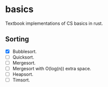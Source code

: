 # basics
Textbook implementations of CS basics in rust.

## Sorting

- [x] Bubblesort.
- [ ] Quicksort.
- [ ] Mergesort.
- [ ] Mergesort with O(log(n)) extra space.
- [ ] Heapsort.
- [ ] Timsort.
